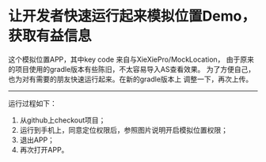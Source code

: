 # 让开发者快速运行起来模拟位置Demo，获取有益信息


这个模拟位置APP，其中key code 来自与XieXiePro/MockLocation， 
由于原来的项目使用的gradle版本有些陈旧，不太容易导入AS查看效果。
为了方便自己，也为对有需要的朋友快速运行起来。在新的gradle版本上
调整一下，再次上传。

*****

运行过程如下：
1. 从github上checkout项目；
2. 运行到手机上，同意定位权限后，参照图片说明开启模拟位置权限；
3. 退出APP；
4. 再次打开APP。
